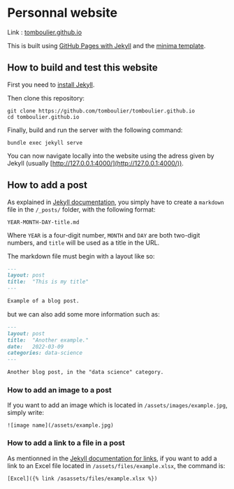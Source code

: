 # Personnal website

Link : [tomboulier.github.io](https://tomboulier.github.io/)

This is built using [GitHub Pages with Jekyll](https://docs.github.com/en/free-pro-team@latest/github/working-with-github-pages/setting-up-a-github-pages-site-with-jekyll) and the [minima template](https://github.com/jekyll/minima).

## How to build and test this website

First you need to [install Jekyll](https://jekyllrb.com/docs/installation/).

Then clone this repository:
```
git clone https://github.com/tomboulier/tomboulier.github.io
cd tomboulier.github.io
```

Finally, build and run the server with the following command:
```
bundle exec jekyll serve
```

You can now navigate locally into the website using the adress given by Jekyll (usually [http://127.0.0.1:4000/](http://127.0.0.1:4000/)).

## How to add a post

As explained in [Jekyll documentation](https://jekyllrb.com/docs/posts/), you simply have to create a `markdown` file in the `/_posts/` folder, with the following format:

```
YEAR-MONTH-DAY-title.md
```

Where `YEAR` is a four-digit number, `MONTH` and `DAY` are both two-digit
numbers, and `title` will be used as a title in the URL.

The markdown file must begin with a layout like so:

```markdown
---
layout: post
title:  "This is my title"
---

Example of a blog post.
```

but we can also add some more information such as:
```markdown
---
layout: post
title:  "Another example."
date:   2022-03-09
categories: data-science
---

Another blog post, in the "data science" category.
```

### How to add an image to a post

If you want to add an image which is located in `/assets/images/example.jpg`, simply write:

```
![image name](/assets/example.jpg)
```

### How to add a link to a file in a post

As mentionned in the [Jekyll documentation for links](https://jekyllrb.com/docs/liquid/tags/#links), if you want to add a link to an Excel file located in `/assets/files/example.xlsx`, the command is:
```
[Excel]({% link /asassets/files/example.xlsx %}) 
```
